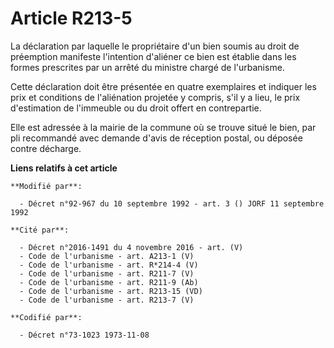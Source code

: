 # Article R213-5

La déclaration par laquelle le propriétaire d'un bien soumis au droit de préemption manifeste l'intention d'aliéner ce bien
est établie dans les formes prescrites par un arrêté du ministre chargé de l'urbanisme.

Cette déclaration doit être présentée en quatre exemplaires et indiquer les prix et conditions de l'aliénation projetée y
compris, s'il y a lieu, le prix d'estimation de l'immeuble ou du droit offert en contrepartie.

Elle est adressée à la mairie de la commune où se trouve situé le bien, par pli recommandé avec demande d'avis de réception
postal, ou déposée contre décharge.

**Liens relatifs à cet article**

	**Modifié par**:

	  - Décret n°92-967 du 10 septembre 1992 - art. 3 () JORF 11 septembre 1992

	**Cité par**:

	  - Décret n°2016-1491 du 4 novembre 2016 - art. (V)
	  - Code de l'urbanisme - art. A213-1 (V)
	  - Code de l'urbanisme - art. R*214-4 (V)
	  - Code de l'urbanisme - art. R211-7 (V)
	  - Code de l'urbanisme - art. R211-9 (Ab)
	  - Code de l'urbanisme - art. R213-15 (VD)
	  - Code de l'urbanisme - art. R213-7 (V)

	**Codifié par**:

	  - Décret n°73-1023 1973-11-08
